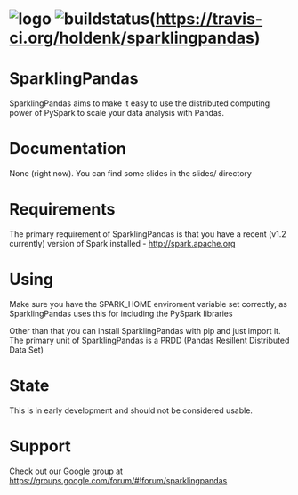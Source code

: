 ![logo](https://github.com/holdenk/sparklingpandas/raw/master/img/logo.jpg)
![buildstatus](https://travis-ci.org/holdenk/sparklingpandas.svg?branch=master)(https://travis-ci.org/holdenk/sparklingpandas)
===========
SparklingPandas
===========

SparklingPandas aims to make it easy to use the distributed computing power
of PySpark to scale your data analysis with Pandas.

Documentation
=========

None (right now). You can find some slides in the slides/ directory

Requirements
=========

The primary requirement of SparklingPandas is that you have a recent (v1.2
currently) version of Spark installed - <http://spark.apache.org>

Using
=========

Make sure you have the SPARK_HOME enviroment variable set correctly, as
SparklingPandas uses this for including the PySpark libraries

Other than that you can install SparklingPandas with pip and just import it.
The primary unit of SparklingPandas is a PRDD (Pandas Resillent Distributed
Data Set)

State
=========

This is in early development and should not be considered usable.

Support
=========

Check out our Google group at https://groups.google.com/forum/#!forum/sparklingpandas
